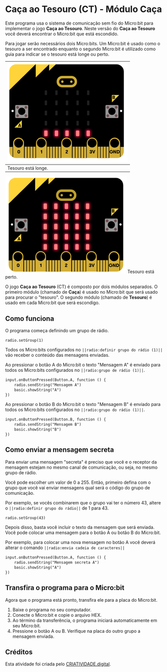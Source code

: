 # Caça ao Tesouro (CT) - Módulo Caça
Este programa usa o sistema de comunicação sem fio do Micro:bit para implementar o jogo **Caça ao Tesouro**. Neste versão do **Caça ao Tesouro** você deverá encontrar o Micro:bit que está escondido.

Para jogar serão necessários dois Micro:bits. Um Micro:bit é usado como o tesouro a ser encontrado enquanto o segundo Micro:bit é utilizado como guia para indicar se o tesouro está longe ou perto.

|![Imagem com o Microbit mostrando que o tesouro está longe](https://raw.githubusercontent.com/CRIATIVIDADEdigital/pxt-ct-caca/master/img/microbit_longe.png)|
|--------------|
|Tesouro está longe.|

![Imagem com o Microbit mostrando que o tesouro está longe](https://raw.githubusercontent.com/CRIATIVIDADEdigital/pxt-ct-caca/master/img/microbit_perto.png) Tesouro está perto.


O jogo **Caça ao Tesouro** (CT) é composto por dois módulos separados. O primeiro módulo (chamado de **Caça**) é usado no Micro:bit que será usado para procurar o "tesouro". O segundo módulo (chamado de **Tesouro**) é usado em cada Micro:bit que será escondigo.

## Como funciona
O programa começa definindo um grupo de rádio.

```blocks
radio.setGroup(1)
```
Todos os Micro:bits configurados no ```||radio:definir grupo do rádio (1)||``` vão receber o conteúdo das mensagens enviadas.

Ao pressionar o botão A do Micro:bit o texto "Mensagem A" é enviado para todos os Micro:bits configurados no ```||radio:grupo de rádio (1)||```.
```blocks
input.onButtonPressed(Button.A, function () {
    radio.sendString("Mensagem A")
    basic.showString("A")
})
```

Ao pressionar o botão B do Micro:bit o texto "Mensagem B" é enviado para todos os Micro:bits configurados no ```||radio:grupo do rádio (1)||```.

```blocks
input.onButtonPressed(Button.B, function () {
    radio.sendString("Mensagem B")
    basic.showString("B")
})
```

## Como enviar a mensagem secreta
Para enviar uma mensagem "secreta" é preciso que você e o receptor da mensagem estejam no mesmo canal de comunicação, ou seja, no mesmo grupo de rádio. 

Você pode escolher um valor de 0 a 255. Então, primeiro defina com o grupo que você vai enviar mensagens qual será o código do grupo de comunicação.

Por exemplo, se vocês combinarem que o grupo vai ter o número 43, altere o ```||radio:definir grupo do rádio||``` de 1 para 43.

```blocks
radio.setGroup(43)
```

Depois disso, basta você incluir o texto da mensagem que será enviada. Você pode colocar uma mensagem para o botão A ou botão B do Micro:bit. 

Por exemplo, para colocar uma nova mensagem no botão A você deverá alterar o comando ```||radio:envia cadeia de caracteres||```

```blocks
input.onButtonPressed(Button.A, function () {
    radio.sendString("Mensagem secreta A")
    basic.showString("A")
})
```

## Transfira o programa para o Micro:bit
Agora que o programa está pronto, transfira ele para a placa do Micro:bit.
1. Baixe o programa no seu computador.
1. Conecte o Micro:bit e copie o arquivo HEX.
1. Ao término da transferência, o programa iniciará automaticamente em seu Micro:bit.
1. Pressione o botão A ou B. Verifique na placa do outro grupo a mensagem enviada.

## Créditos
Esta atividade foi criada pelo [CRIATIVIDADE.digital](https://criatividade.digital).

